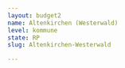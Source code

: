 ```yaml
---
layout: budget2
name: Altenkirchen (Westerwald)
level: kommune
state: RP
slug: Altenkirchen-Westerwald

---
```



